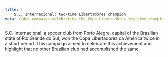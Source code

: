 ```yaml
---
title: |
    S.C. Internacional: two-time Libertadores champion
meta: Video campaign celebrating the Copa Libertadores two-time championship for S.C. Internacional.
---
```

S.C. Internacional, a soccer club from Porto Alegre, capital of the Brazilian state of Rio Grande do Sul, won the Copa Libertadores da América twice in a short period. This campaign aimed to celebrate this achievement and highlight that no other Brazilian club had accomplished the same.